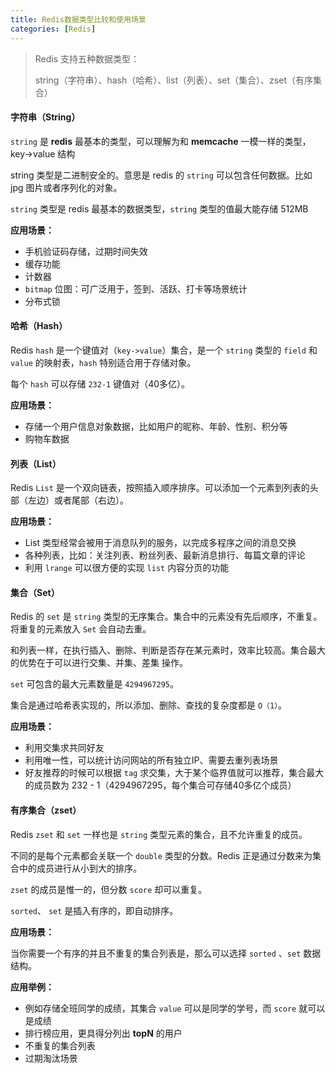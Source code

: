 ```yaml
---
title: Redis数据类型比较和使用场景
categories: [Redis]
---
```


> Redis 支持五种数据类型：
>
> string（字符串）、hash（哈希）、list（列表）、set（集合）、zset（有序集合）

#### 字符串（String）

`string` 是 **redis** 最基本的类型，可以理解为和 **memcache** 一模一样的类型，key->value 结构

string 类型是二进制安全的。意思是 redis 的 `string` 可以包含任何数据。比如 jpg 图片或者序列化的对象。

`string` 类型是 redis 最基本的数据类型，`string` 类型的值最大能存储 512MB

**应用场景：**

- 手机验证码存储，过期时间失效
- 缓存功能
- 计数器
- `bitmap` 位图：可广泛用于，签到、活跃、打卡等场景统计
- 分布式锁



#### 哈希（Hash）

Redis `hash` 是一个键值对（`key->value`）集合，是一个 `string` 类型的 `field` 和 `value` 的映射表，`hash` 特别适合用于存储对象。

每个 `hash` 可以存储 `232-1` 键值对（40多亿）。

**应用场景：**

- 存储一个用户信息对象数据，比如用户的昵称、年龄、性别、积分等
- 购物车数据



#### 列表（List）

Redis  `List` 是一个双向链表，按照插入顺序排序。可以添加一个元素到列表的头部（左边）或者尾部（右边）。

**应用场景：**

- List 类型经常会被用于消息队列的服务，以完成多程序之间的消息交换
- 各种列表，比如：关注列表、粉丝列表、最新消息排行、每篇文章的评论
- 利用 `lrange` 可以很方便的实现 `list` 内容分页的功能



#### 集合（Set）

Redis 的 `set` 是 `string` 类型的无序集合。集合中的元素没有先后顺序，不重复。将重复的元素放入 `Set` 会自动去重。

和列表一样，在执行插入、删除、判断是否存在某元素时，效率比较高。集合最大的优势在于可以进行交集、并集、差集 操作。

`set` 可包含的最大元素数量是 `4294967295`。

集合是通过哈希表实现的，所以添加、删除、查找的复杂度都是 `O（1）`。

**应用场景：**

- 利用交集求共同好友
- 利用唯一性，可以统计访问网站的所有独立IP、需要去重列表场景
- 好友推荐的时候可以根据 `tag` 求交集，大于某个临界值就可以推荐，集合最大的成员数为 232 - 1（4294967295，每个集合可存储40多亿个成员）



#### 有序集合（zset）

Redis `zset` 和 `set` 一样也是 `string` 类型元素的集合，且不允许重复的成员。

不同的是每个元素都会关联一个 `double` 类型的分数。Redis 正是通过分数来为集合中的成员进行从小到大的排序。

`zset`  的成员是惟一的，但分数 `score` 却可以重复。

`sorted`、 `set` 是插入有序的，即自动排序。

**应用场景：**

当你需要一个有序的并且不重复的集合列表是，那么可以选择 `sorted` 、`set` 数据结构。

**应用举例：**

- 例如存储全班同学的成绩，其集合 `value` 可以是同学的学号，而 `score` 就可以是成绩
- 排行榜应用，更具得分列出 **topN** 的用户
- 不重复的集合列表
- 过期淘汰场景